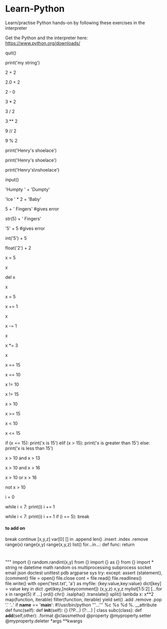 # Learn-Python
Learn/practise Python hands-on by following these exercises in the interpreter

Get the Python and the interpreter here: https://www.python.org/downloads/

quit()

print('my string')

2 + 2

2.0 + 2

2 - 0

3 * 2

3 / 2

3 ** 2

9 // 2

9 % 2

print('Henry's shoelace')

print('Henry\'s shoelace')

print('Henry\'s\nshoelace')

input()

'Humpty ' + 'Dumpty'

'Ice ' * 2 + 'Baby'

5 + ' Fingers' #gives error

str(5) + ' Fingers'

'5' + 5 #gives error

int('5') + 5

float('2') + 2

x = 5

x

del x

x

x = 5

x += 1

x

x -= 1

x

x *= 3

x

x == 15

x == 10

x != 10

x != 15

x > 10

x >= 15

x < 10

x <= 15

if (x == 15):
    print('x is 15')
elif (x > 15):
    print('x is greater than 15')
else:
    print('x is less than 15')

x > 10 and x > 13

x > 10 and x > 16

x > 10 or x > 16

not x > 10

i = 0

while i < 7:
    print(i)
    i += 1

while i < 7:
    print(i)
    i += 1
    if (i == 5):
        break



#### to add on
break
continue
[x,y,z]
var[0]
[]
in
.append
len()
.insert
.index
.remove
range(x)
range(x,y)
range(x,y,z)
list()
for…in…:
def func:
return
#
"""
import {}
random.randint(x,y)
from {} import {} as {}
from {} import *
string
re
datetime
math
random
os
multiprocessing
subprocess
socket
email
json
doctest
unittest
pdb
argparse
sys
try: except:
assert {statement}, {comment}
file = open()
file.close
cont = file.read()
file.readlines()
file.write()
with open('test.txt', 'a') as myfile:
{key:value,key:value}
dict[key] = value
key in dict
.get(key,[nokeycomment])
(x,y,z)
x,y,z
mylist[1:5:2]
[…for x in range(5) if ...]
ord()
chr()
.isalpha()
.translate()
split()
lambda x: x**2
map(function, iterable)
filter(function, iterable)
yield
set()
.add
.remove
.pop
'.'
'..'
if __name__ == '__main__':
#!/usr/bin/python
'''…'''
%c
%s
%d
%.
__attribute
def func(self):
def __init__(self):
{}
(?P<name>...)
(?:...)
|
class subc(class):
def __add__(self,other):
.format
@classmethod
@property
@myproperty.setter
@myproperty.deleter
*args
**kwargs
